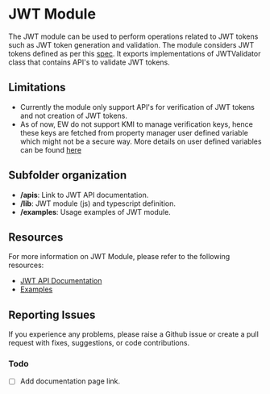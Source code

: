 # JWT Module

The JWT module can be used to perform operations related to JWT tokens such as JWT token generation and validation. The module considers JWT tokens defined as per this [spec](https://www.rfc-editor.org/rfc/rfc7519). It exports implementations of JWTValidator class that contains API's to validate JWT tokens.

## Limitations
- Currently the module only support API's for verification of JWT tokens and not creation of JWT tokens.
- As of now, EW do not support KMI to manage verification keys, hence these keys are fetched from property manager user defined variable which might not be a secure way. More details on user defined variables can be found [here](https://techdocs.akamai.com/property-mgr/docs/user-defined-vars)

## Subfolder organization
* **/apis**: Link to JWT API documentation.
* **/lib**: JWT module (js) and typescript definition.
* **/examples**: Usage examples of JWT module.

## Resources
For more information on JWT Module, please refer to the following resources:
* [JWT API Documentation](https://)
* [Examples](./examples/)

## Reporting Issues
If you experience any problems, please raise a Github issue or create a pull request with fixes, suggestions, or code contributions.

### Todo
- [ ] Add documentation page link.
